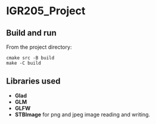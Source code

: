 # IGR205_Project

## Build and run

From the project directory:
```
cmake src -B build
make -C build
```

## Libraries used
* **Glad**
* **GLM**
* **GLFW**
* **STBImage** for png and jpeg image reading and writing.
